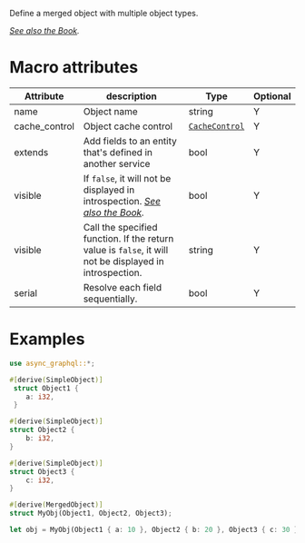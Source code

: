 Define a merged object with multiple object types.

_[See also the Book](https://async-graphql.github.io/async-graphql/en/merging_objects.html)._

# Macro attributes

| Attribute     | description                                                                                                                                     | Type                                       | Optional |
| ------------- | ----------------------------------------------------------------------------------------------------------------------------------------------- | ------------------------------------------ | -------- |
| name          | Object name                                                                                                                                     | string                                     | Y        |
| cache_control | Object cache control                                                                                                                            | [`CacheControl`](struct.CacheControl.html) | Y        |
| extends       | Add fields to an entity that's defined in another service                                                                                       | bool                                       | Y        |
| visible       | If `false`, it will not be displayed in introspection. _[See also the Book](https://async-graphql.github.io/async-graphql/en/visibility.html)._ | bool                                       | Y        |
| visible       | Call the specified function. If the return value is `false`, it will not be displayed in introspection.                                         | string                                     | Y        |
| serial        | Resolve each field sequentially.                                                                                                                | bool                                       | Y        |

# Examples

```rust
use async_graphql::*;

#[derive(SimpleObject)]
 struct Object1 {
    a: i32,
 }

#[derive(SimpleObject)]
struct Object2 {
    b: i32,
}

#[derive(SimpleObject)]
struct Object3 {
    c: i32,
}

#[derive(MergedObject)]
struct MyObj(Object1, Object2, Object3);

let obj = MyObj(Object1 { a: 10 }, Object2 { b: 20 }, Object3 { c: 30 });
```
